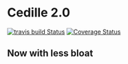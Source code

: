 # Cedille 2.0
[![travis build Status](https://travis-ci.org/ClubCedille/SiteCedille2.0.svg?branch=dev)](https://travis-ci.org/ClubCedille/SiteCedille2.0)
[![Coverage Status](https://coveralls.io/repos/github/ClubCedille/SiteCedille2.0/badge.svg?branch=dev)](https://coveralls.io/github/ClubCedille/SiteCedille2.0?branch=master)
## Now with less bloat

